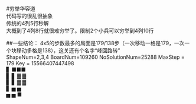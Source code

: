 #穷举华容道   
代码写的很乱很抽象   
传统的4列5行秒解   
大概到了4列8行就很难穷举了。限制2个小兵可以穷举到4列10行   
   
##一些结论：
4x5的步数最多的局面是179/138步（一次移动一格是179，一次一个块移动多格是138），这关还有个名字“峰回路转”   
ShapeNum=2,3,4 BoardNum=109260 NoSolutionNum=25288  MaxStep = 179  Key = 15566407447498   
▋ ■■■   
▋ ▋ ▓ ▓   
▋ ▋ ▓ ▓   
▋ ▅ ▅   
▅ ▅ ■   
